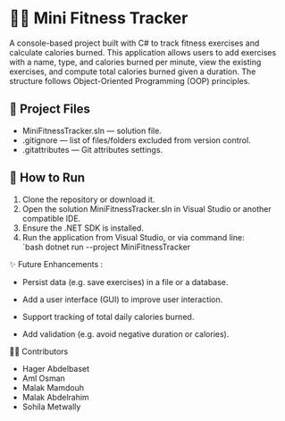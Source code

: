 # 🏋️‍♀️ Mini Fitness Tracker

A console-based project built with C# to track fitness exercises and calculate calories burned. This application allows users to add exercises with a name, type, and calories burned per minute, view the existing exercises, and compute total calories burned given a duration. The structure follows Object-Oriented Programming (OOP) principles.

## 📂 Project Files
- MiniFitnessTracker.sln — solution file.  
- .gitignore — list of files/folders excluded from version control.  
- .gitattributes — Git attributes settings.  

## 🚀 How to Run
1. Clone the repository or download it.  
2. Open the solution MiniFitnessTracker.sln in Visual Studio or another compatible IDE.  
3. Ensure the .NET SDK is installed.  
4. Run the application from Visual Studio, or via command line:  
`bash
dotnet run --project MiniFitnessTracker

✨ Future Enhancements : 

- Persist data (e.g. save exercises) in a file or a database.

- Add a user interface (GUI) to improve user interaction.

- Support tracking of total daily calories burned.

- Add validation (e.g. avoid negative duration or calories).


👩‍💻 Contributors

- Hager Abdelbaset
- Aml Osman
- Malak Mamdouh
- Malak Abdelrahim
- Sohila Metwally
